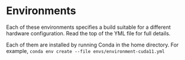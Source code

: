 # Environments

Each of these environments specifies a build suitable for a different hardware configuration.
Read the top of the YML file for full details.

Each of them are installed by running Conda in the home directory. For example,
`conda env create --file envs/environment-cuda11.yml`

